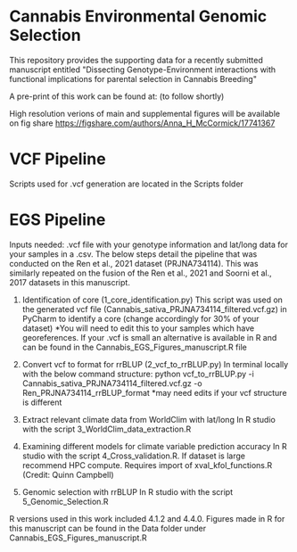 # Cannabis Environmental Genomic Selection

This repository provides the supporting data for a recently submitted manuscript entitled "Dissecting Genotype-Environment interactions with functional implications for parental selection in Cannabis Breeding"

A pre-print of this work can be found at: (to follow shortly)

High resolution verions of main and supplemental figures will be available on fig share https://figshare.com/authors/Anna_H_McCormick/17741367

# VCF Pipeline
Scripts used for .vcf generation are located in the Scripts folder 

# EGS Pipeline 

Inputs needed: .vcf file with your genotype information and lat/long data for your samples in a .csv.
The below steps detail the pipeline that was conducted on the Ren et al., 2021 dataset (PRJNA734114). This was similarly repeated on the fusion of the Ren et al., 2021 and Soorni et al., 2017 datasets in this manuscript.  

1. Identification of core (1_core_identification.py)
   This script was used on the generated vcf file (Cannabis_sativa_PRJNA734114_filtered.vcf.gz) in PyCharm to identify a core (change accordingly for 30% of your dataset)
   *You will need to edit this to your samples which have georeferences. If your .vcf is small an alternative is available in R and can be found in the Cannabis_EGS_Figures_manuscript.R file
   
2. Convert vcf to format for rrBLUP (2_vcf_to_rrBLUP.py)
   In terminal locally with the below command structure:
   python vcf_to_rrBLUP.py -i Cannabis_sativa_PRJNA734114_filtered.vcf.gz -o Ren_PRJNA734114_rrBLUP_format
   *may need edits if your vcf structure is different
   
3. Extract relevant climate data from WorldClim with lat/long
   In R studio with the script 3_WorldClim_data_extraction.R

4. Examining different models for climate variable prediction accuracy
   In R studio with the script 4_Cross_validation.R. If dataset is large recommend HPC compute. Requires import of xval_kfol_functions.R (Credit: Quinn Campbell)
   
5. Genomic selection with rrBLUP
   In R studio with the script 5_Genomic_Selection.R

R versions used in this work included 4.1.2 and 4.4.0.
Figures made in R for this manuscript can be found in the Data folder under Cannabis_EGS_Figures_manuscript.R 


